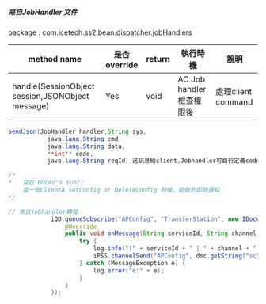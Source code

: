 ##### 來自JobHandler 文件

package : com.icetech.ss2.bean.dispatcher.jobHandlers

| method name                                      | 是否override | return | 執行時機                 | 說明               |
| ------------------------------------------------ | ------------ | ------ | ------------------------ | ------------------ |
| handle(SessionObject session,JSONObject message) | Yes          | void   | AC Job handler檢查權限後 | 處理client command |

``` java
sendJson(JobHandler handler,String sys,
           java.lang.String cmd,
           java.lang.String data,
           **int** code,
           java.lang.String reqId) 送訊息給client,Jobhandler可自行定義code值,來告知client命令執行的結果,其中負值代表錯誤,data請放json格式資料 若data來源為Document,建議使用DocumentHelper.toJson(doc)轉換成json字串,可避免Document.toJson()產生"numberlong"字


```





```java
/*
*	寫在 BOCmd's sub()
	當一個ClientA setConfig or DeleteConfig 時候，能做到即時通知
*/  

// 來自jobhandler轉發
            iQD.queueSubscribe("APConfig", "TransferStation", new IDocumentCallback() {
                @Override
                public void onMessage(String serviceId, String channel, Document doc) {
                    try {
                        log.info("(" + serviceId + " | " + channel + ")" + DocumentHelper.toJson(doc));
                        iPSS.channelSend("APConfig", doc.getString("sc"), doc.getString("msg"));
                    } catch (MessageException e) {
                        log.error("e:" + e);
                    }
                }
            });

```

